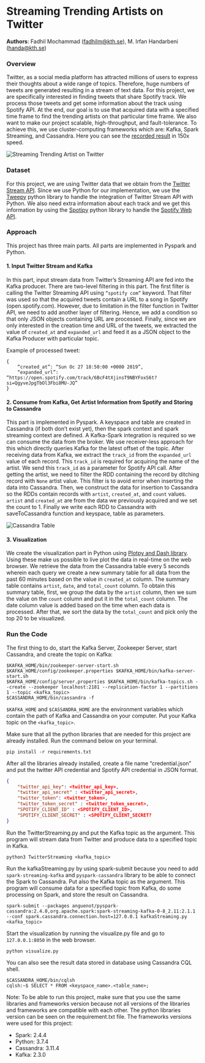 # Streaming Trending Artists on Twitter
**Authors**: Fadhil Mochammad (fadhilm@kth.se), M. Irfan Handarbeni (handa@kth.se)

### Overview
Twitter, as a social media platform has attracted millions of users to express their thoughts about a wide range of topics. Therefore, huge numbers of tweets are generated resulting in a stream of text data. For this project, we are specifically interested in finding tweets that share Spotify track. We process those tweets and get some information about the track using Spotify API. At the end, our goal is to use that acquired data with a specified time frame to find the trending artists on that particular time frame. We also want to make our project scalable, high-throughput, and fault-tolerance. To achieve this, we use cluster-computing frameworks which are: Kafka, Spark Streaming, and Cassandra. 
Here you can see the [recorded result](https://youtu.be/eLnKT_aGahk) in 150x speed. 

![Streaming Trending Artist on Twitter](https://github.com/fadhilmch/streaming-spotify-trending-artists/blob/master/assets/TwitterTrending2.gif "Streaming Trending Artist on Twitter")

### Dataset
For this project, we are using Twitter data that we obtain from the [Twitter Stream API](https://developer.twitter.com/en.html). Since we use Python for our implementation, we use the [Tweepy](https://www.tweepy.org/
) python library to handle the integration of Twitter Stream API with Python. We also need extra information about each track and we get this information by using the [Spotipy](https://spotipy.readthedocs.io/en/latest/) python library to handle the [Spotify Web API](https://developer.spotify.com/documentation/web-api/). 

### Approach
This project has three main parts. All parts are implemented in Pyspark and Python. 

#### 1. Input Twitter Stream and Kafka
In this part, input stream data from Twitter’s Streaming API are fed into the Kafka producer. There are two-level filtering in this part. The first filter is calling the Twitter Streaming API using `“spotify com”` keyword. That filter was used so that the acquired tweets contain a URL to a song in Spotify (open.spotify.com). However, due to limitation in the filter function in Twitter API, we need to add another layer of filtering. Hence, we add a condition so that only JSON objects containing URL are processed. Finally, since we are only interested in the creation time and URL of the tweets, we extracted the value of `created_at` and `expanded_url` and feed it as a JSON object to the Kafka Producer with particular topic.

Example of processed tweet:
```
{
    “created_at”: “Sun Oc 27 18:50:00 +0000 2019”, 
    “expanded_url”: “https://open.spotify.com/track/6BcF4tXjinsT9NBYFoxS6t?si=QgyveJpgTbOl3Fbi8MU-JQ”
}
```
#### 2. Consume from Kafka, Get Artist Information from Spotify and Storing to Cassandra
This part is implemented in Pyspark. A keyspace and table are created in Cassandra (if both don’t exist yet), then the spark context and spark streaming context are defined. A Kafka-Spark integration is required so we can consume the data from the broker. We use receiver-less approach for this which directly queries Kafka for the latest offset of the topic. After receiving data from Kafka, we extract the `track_id` from the `expanded_url` value of each record. This `track_id` is required for acquiring the name of the artist. We send this `track_id` as a parameter for Spotify API call. After getting the artist, we need to filter the RDD containing the record by ditching record with `None` artist value. This filter is to avoid error when inserting the data into Cassandra. Then, we construct the data for insertion to Cassandra so the RDDs contain records with `artist`, `created_at`, and `count` values. `artist` and `created_at` are from the data we previously acquired and we set the count to 1. Finally we write each RDD to Cassandra with saveToCassandra function and keyspace, table as parameters.

![Cassandra Table](https://github.com/fadhilmch/streaming-spotify-trending-artists/blob/master/assets/cassandraTable.png "Content in Cassandra")

#### 3. Visualization
We create the visualization part in Python using [Plotpy and Dash library](https://plot.ly/dash/). Using these make us possible to live plot the data in real-time on the web browser. We retrieve the data from the Cassandra table every 5 seconds wherein each query we create a new summary table for all data from the past 60 minutes based on the value in `created_at` column. The summary table contains `artist`, `date`, and `total_count` column. To obtain this summary table, first, we group the data by the `artist` column, then we sum the value on the `count` column and put it in the `total_count` column. The date column value is added based on the time when each data is processed. After that, we sort the data by the `total_count` and pick only the top 20 to be visualized.

### Run the Code

The first thing to do, start the Kafka Server, Zookeeper Server, start Cassandra, and create the topic on Kafka:
```console
$KAFKA_HOME/bin/zookeeper-server-start.sh 
$KAFKA_HOME/config/zookeeper.properties $KAFKA_HOME/bin/kafka-server-start.sh 
$KAFKA_HOME/config/server.properties $KAFKA_HOME/bin/kafka-topics.sh --create --zookeeper localhost:2181 --replication-factor 1 --partitions 1 --topic <kafka_topic>
$CASSANDRA_HOME/bin/cassandra -f
```
`$KAFKA_HOME` and `$CASSANDRA_HOME` are the environment variables which contain the path of Kafka and Cassandra on your computer. Put your Kafka topic on the `<kafka_topic>`.

Make sure that all the python libraries that are needed for this project are already installed. Run the command below on your terminal. 
```console
pip install -r requirements.txt
```

After all the libraries already installed, create a file name “credential.json” and put the twitter API credential and Spotify API credential in JSON format. 
```json
{
    "twitter_api_key": <twitter_api_key>,
    "twitter_api_secret" : <twitter_api_secret>,
    "twitter_token": <twitter_token>,
    "twitter_token_secret" : <twitter_token_secret>,
    "SPOTIFY_CLIENT_ID" : <SPOTIFY_CLIENT_ID>,
    "SPOTIFY_CLIENT_SECRET" : <SPOTIFY_CLIENT_SECRET?
}
```

Run the TwitterStreaming.py and put the Kafka topic as the argument. This program will stream data from Twitter and produce data to a specified topic in Kafka. 
```console
python3 TwitterStreaming <kafka_topic>
```

Run the kafkaStreaming.py by using spark-submit because you need to add `spark-streaming-kafka` and `pyspark-cassandra` library to be able to connect the Spark to Cassandra. Put also the Kafka topic as the argument. This program will consume data for a specified topic from Kafka, do some processing on Spark, and store the result on Cassandra. 
```console
spark-submit --packages anguenot/pyspark-cassandra:2.4.0,org.apache.spark:spark-streaming-kafka-0-8_2.11:2.1.1 --conf spark.cassandra.connection.host=127.0.0.1 kafkaStreaming.py <kafka_topic>
```

Start the visualization by running the visualize.py file and go to `127.0.0.1:8050` in the web browser.
```console
python visualize.py
```

You can also see the result data stored in database using Cassandra CQL shell. 
```console
$CASSANDRA_HOME/bin/cqlsh 
cqlsh:~$ SELECT * FROM <keyspace_name>.<table_name>;
```
Note: To be able to run this project, make sure that you use the same libraries and frameworks version because not all versions of the libraries and frameworks are compatible with each other. The python libraries version can be seen on the requirement.txt file. The frameworks versions were used for this project:
* Spark: 2.4.4
* Python: 3.7.4
* Cassandra: 3.11.4
* Kafka: 2.3.0

 

